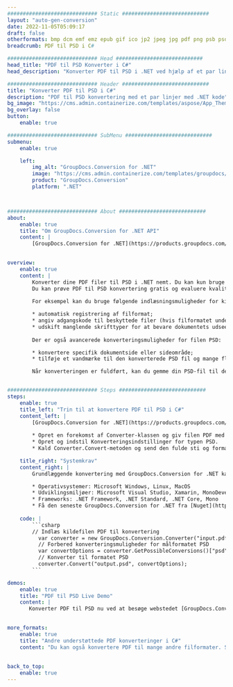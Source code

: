 ```yaml
---
############################# Static ############################
layout: "auto-gen-conversion"
date: 2022-11-05T05:09:17
draft: false
otherformats: bmp dcm emf emz epub gif ico jp2 jpeg jpg pdf png psb psd svg svgz tex tga tif tiff webp wmf wmz xps
breadcrumb: PDF til PSD i C#

############################# Head ############################
head_title: "PDF til PSD Konverter i C#"
head_description: "Konverter PDF til PSD i .NET ved hjælp af et par linjer kode. Brug GroupDocs Document Conversion API til at konvertere over 160 filformater."

############################# Header ############################
title: "Konverter PDF til PSD i C#"
description: "PDF til PSD konvertering med et par linjer med .NET kode"
bg_image: "https://cms.admin.containerize.com/templates/aspose/App_Themes/V3/images/bg/header1.png"
bg_overlay: false
button:
    enable: true

############################# SubMenu ############################
submenu:
    enable: true

    left:
        img_alt: "GroupDocs.Conversion for .NET"
        image: "https://cms.admin.containerize.com/templates/groupdocs/images/product-logos/90x90-noborder/groupdocs-conversion-net.png"
        product: "GroupDocs.Conversion"
        platform: ".NET"



############################# About ############################
about:
    enable: true
    title: "Om GroupDocs.Conversion for .NET API"
    content: |
        [GroupDocs.Conversion for .NET](https://products.groupdocs.com/conversion/net/) kan bruges til at konvertere Microsoft Word, Excel, PowerPoint, PDF, Visio og andre formater. GroupDocs.Conversion er en selvstændig API, der er velegnet til back-end og interne systemer, hvor høj ydeevne er påkrævet. Det afhænger ikke af nogen software som Microsoft eller Open Office.
    

overview:
    enable: true
    content: |
        Konverter dine PDF filer til PSD i .NET nemt. Du kan kun bruge et par C# kodelinjer i enhver platform efter eget valg, såsom - Windows, Linux, macOS.
        Du kan prøve PDF til PSD konvertering gratis og evaluere kvaliteten af ​​konverteringsresultaterne. Sammen med simple filkonverteringsscenarier kan du prøve mere avancerede muligheder for at indlæse kilden PDF fil og for at gemme output PSD resultat. 
        
        For eksempel kan du bruge følgende indlæsningsmuligheder for kilden PDF:

        * automatisk registrering af filformat;
        * angiv adgangskode til beskyttede filer (hvis filformatet understøtter det);
        * udskift manglende skrifttyper for at bevare dokumentets udseende.
        
        Der er også avancerede konverteringsmuligheder for filen PSD:

        * konvertere specifik dokumentside eller sideområde;
        * tilføje et vandmærke til den konverterede PSD fil og mange flere.

        Når konverteringen er fuldført, kan du gemme din PSD-fil til den lokale filsti eller ethvert tredjepartslager som FTP, Amazon S3, Google Drive, Dropbox osv. Bemærk venligst - for at konvertere PDF til {{ TO}} er der ikke behov for yderligere software installeret - som MS Office, Open Office, Adobe Acrobat Reader osv.


############################# Steps ############################
steps:
    enable: true
    title_left: "Trin til at konvertere PDF til PSD i C#"
    content_left: |
        [GroupDocs.Conversion for .NET](https://products.groupdocs.com/conversion/net/) gør det nemt for udviklere at konvertere en PDF fil til PSD med et par linjer kode.
        
        * Opret en forekomst af Converter-klassen og giv filen PDF med den fulde sti
        * Opret og indstil Konverteringsindstillinger for typen PSD.
        * Kald Converter.Convert-metoden og send den fulde sti og format (PSD) som en parameter

    title_right: "Systemkrav"
    content_right: |
        Grundlæggende konvertering med GroupDocs.Conversion for .NET kan udføres med nogle få enkle trin. Vores API'er understøttes på alle større platforme og operativsystemer. Før du udfører koden nedenfor, skal du sørge for, at du har følgende forudsætninger installeret på dit system.

        * Operativsystemer: Microsoft Windows, Linux, MacOS
        * Udviklingsmiljøer: Microsoft Visual Studio, Xamarin, MonoDevelop
        * Frameworks: .NET Framework, .NET Standard, .NET Core, Mono
        * Få den seneste GroupDocs.Conversion for .NET fra [Nuget](https://www.nuget.org/packages/groupdocs.conversion)
         
    code: |
        ```csharp    
        // Indlæs kildefilen PDF til konvertering
          var converter = new GroupDocs.Conversion.Converter("input.pdf");
          // Forbered konverteringsmuligheder for målformatet PSD
          var convertOptions = converter.GetPossibleConversions()["psd"].ConvertOptions;
          // Konverter til formatet PSD
          converter.Convert("output.psd", convertOptions);
        ```

demos:
    enable: true
    title: "PDF til PSD Live Demo"
    content: |
       Konverter PDF til PSD nu ved at besøge webstedet [GroupDocs.Conversion App](https://products.groupdocs.app/conversion/family). Online demo har følgende fordele
          

more_formats:
    enable: true
    title: "Andre understøttede PDF konverteringer i C#"
    content: "Du kan også konvertere PDF til mange andre filformater. Se venligst listen nedenfor."
       
       
back_to_top:
    enable: true
---
```

